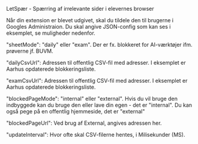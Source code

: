 LetSpær - Spærring af irrelevante sider i elevernes browser

Når din extension er blevet udgivet, skal du tildele den til brugerne i Googles Administraion. Du skal angive JSON-config som kan ses i eksemplet, se muligheder nedenfor.

  "sheetMode": "daily" eller "exam".  Der er fx. blokkeret for AI-værktøjer ifm. prøverne jf. BUVM.
  
  "dailyCsvUrl": Adressen til offentlig CSV-fil med adresser. I eksemplet er Aarhus opdaterede blokkeringsliste.
  
  "examCsvUrl": Adressen til offentlig CSV-fil med adresser. I eksemplet er Aarhus opdaterede blokkeringsliste.
  
  "blockedPageMode": "internal" eller "external". Hvis du vil bruge den indbyggede kan du bruge den eller lave din egen - det er "internal". Du kan også pege på en offentlig hjemmeside, det er "external"

  "blockedPageUrl": Ved brug af External, angives adressen her.
  
  "updateInterval": Hvor ofte skal CSV-filerne hentes, i Milisekunder (MS). 
